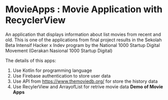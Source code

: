 # MovieApps : Movie Application with RecyclerView
An application that displays information about list movies from recent and old. This is one of the applications from final project results in the Sekolah Beta Intensif Hacker x Indev program by the National 1000 Startup Digital Movement (Gerakan Nasional 1000 Startup Digital)

The details of this apps:

1. Use Kotlin for programming language
2. Use Firebase authentication to store user data
3. Use API from https://www.themoviedb.org/ for store the history data
4. Use RecylerView and ArrayofList for retrive movie data
<b> Demo of Movie Apps </b>
